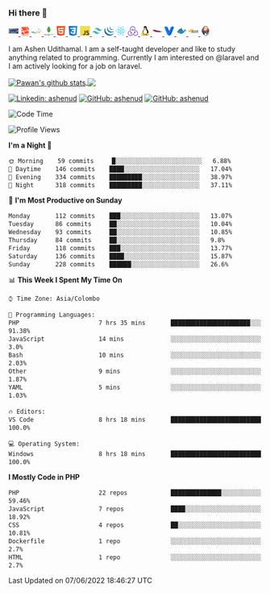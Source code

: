 ### Hi there 👋

<a align="center" href="https://github.com/ashenud"> <img width="20px" src="https://raw.githubusercontent.com/devicons/devicon/master/icons/php/php-original.svg" alt="ashenud: PHP" /> <img width="18px" src="https://raw.githubusercontent.com/devicons/devicon/master/icons/laravel/laravel-plain-wordmark.svg" alt="ashenud: Laravel" /> <img width="20px" src="https://raw.githubusercontent.com/devicons/devicon/master/icons/mysql/mysql-original-wordmark.svg" alt="ashenud: MySQL" /> <img width="20px" src="https://raw.githubusercontent.com/devicons/devicon/master/icons/mongodb/mongodb-original-wordmark.svg" alt="ashenud: mongoDB" />  <img width="20px" src="https://raw.githubusercontent.com/devicons/devicon/master/icons/html5/html5-original.svg" alt="ashenud: HTML5" /> <img width="20px" src="https://raw.githubusercontent.com/devicons/devicon/master/icons/css3/css3-original.svg" alt="ashenud: CSS3" /> <img width="20px" src="https://raw.githubusercontent.com/devicons/devicon/master/icons/javascript/javascript-original.svg" alt="ashenud: Javascript" /> <img width="20px" src="https://raw.githubusercontent.com/devicons/devicon/master/icons/tailwindcss/tailwindcss-plain.svg" alt="ashenud: Tailwindcss" /> <img width="20px" src="https://raw.githubusercontent.com/devicons/devicon/master/icons/jquery/jquery-original.svg" alt="ashenud: Jquery" /> <img width="20px" src="https://raw.githubusercontent.com/devicons/devicon/master/icons/react/react-original.svg" alt="ashenud: React" /> <img width="20px" src="https://raw.githubusercontent.com/devicons/devicon/master/icons/redux/redux-original.svg" alt="ashenud: Redux" /> <img width="20px" src="https://raw.githubusercontent.com/devicons/devicon/master/icons/linux/linux-original.svg" alt="ashenud: Linux" /> <img width="20px" src="https://raw.githubusercontent.com/devicons/devicon/master/icons/apache/apache-original.svg" alt="ashenud: Apache" /> <img width="20px" src="https://raw.githubusercontent.com/devicons/devicon/master/icons/vagrant/vagrant-original.svg" alt="ashenud: Vagrant" /> <img width="20px" src="https://raw.githubusercontent.com/devicons/devicon/master/icons/docker/docker-original.svg" alt="ashenud: Docker" /> <img width="20px" src="https://raw.githubusercontent.com/devicons/devicon/master/icons/amazonwebservices/amazonwebservices-original-wordmark.svg" alt="ashenud: AWS" /> <img width="20px" src="https://raw.githubusercontent.com/devicons/devicon/master/icons/jenkins/jenkins-original.svg" alt="ashenud: Jenkins" /> </a>

I am Ashen Udithamal. I am a self-taught developer and like to study anything related to programming. Currently I am interested on @laravel and I am actively looking for a job on laravel.

<a href="https://github.com/ashenud">
    <img height="150px" align="center" src="https://github-readme-stats.vercel.app/api?username=ashenud&show_icons=true&theme=nord&line_height=27" alt="Pawan's github stats"/>
</a>
<a href="https://github.com/ashenud">
    <img height="150px" align="center" src="https://github-readme-stats.vercel.app/api/top-langs/?username=ashenud&theme=nord&layout=compact&langs_count=6" />
</a>

[![Linkedin: ashenud](https://img.shields.io/badge/-ashenud-blue?style=flat-square&logo=Linkedin&logoColor=white&link=https://www.linkedin.com/in/ashenud/)](https://www.linkedin.com/in/ashenud/)
[![GitHub: ashenud](https://img.shields.io/github/followers/ashenud?label=follow&style=social)](https://github.com/ashenud)
[![GitHub: ashenud](https://img.shields.io/github/stars/ashenud?label=stars&style=social)](https://github.com/ashenud)
<!-- [![website](https://img.shields.io/badge/PortfolioWebsite-ashenud.live-2648ff?style=flat-square&logo=google-chrome)](https://ashenud.live/) -->

<!--START_SECTION:waka-->
![Code Time](http://img.shields.io/badge/Code%20Time-0%20secs-blue)

![Profile Views](http://img.shields.io/badge/Profile%20Views-0-blue)

**I'm a Night 🦉** 

```text
🌞 Morning    59 commits     █░░░░░░░░░░░░░░░░░░░░░░░░   6.88% 
🌆 Daytime    146 commits    ████░░░░░░░░░░░░░░░░░░░░░   17.04% 
🌃 Evening    334 commits    █████████░░░░░░░░░░░░░░░░   38.97% 
🌙 Night      318 commits    █████████░░░░░░░░░░░░░░░░   37.11%

```
📅 **I'm Most Productive on Sunday** 

```text
Monday       112 commits    ███░░░░░░░░░░░░░░░░░░░░░░   13.07% 
Tuesday      86 commits     ██░░░░░░░░░░░░░░░░░░░░░░░   10.04% 
Wednesday    93 commits     ██░░░░░░░░░░░░░░░░░░░░░░░   10.85% 
Thursday     84 commits     ██░░░░░░░░░░░░░░░░░░░░░░░   9.8% 
Friday       118 commits    ███░░░░░░░░░░░░░░░░░░░░░░   13.77% 
Saturday     136 commits    ████░░░░░░░░░░░░░░░░░░░░░   15.87% 
Sunday       228 commits    ██████░░░░░░░░░░░░░░░░░░░   26.6%

```


📊 **This Week I Spent My Time On** 

```text
⌚︎ Time Zone: Asia/Colombo

💬 Programming Languages: 
PHP                      7 hrs 35 mins       ██████████████████████░░░   91.38% 
JavaScript               14 mins             ░░░░░░░░░░░░░░░░░░░░░░░░░   3.0% 
Bash                     10 mins             ░░░░░░░░░░░░░░░░░░░░░░░░░   2.03% 
Other                    9 mins              ░░░░░░░░░░░░░░░░░░░░░░░░░   1.87% 
YAML                     5 mins              ░░░░░░░░░░░░░░░░░░░░░░░░░   1.03%

🔥 Editors: 
VS Code                  8 hrs 18 mins       █████████████████████████   100.0%

💻 Operating System: 
Windows                  8 hrs 18 mins       █████████████████████████   100.0%

```

**I Mostly Code in PHP** 

```text
PHP                      22 repos            ██████████████░░░░░░░░░░░   59.46% 
JavaScript               7 repos             ████░░░░░░░░░░░░░░░░░░░░░   18.92% 
CSS                      4 repos             ██░░░░░░░░░░░░░░░░░░░░░░░   10.81% 
Dockerfile               1 repo              ░░░░░░░░░░░░░░░░░░░░░░░░░   2.7% 
HTML                     1 repo              ░░░░░░░░░░░░░░░░░░░░░░░░░   2.7%

```



 Last Updated on 07/06/2022 18:46:27 UTC
<!--END_SECTION:waka-->
